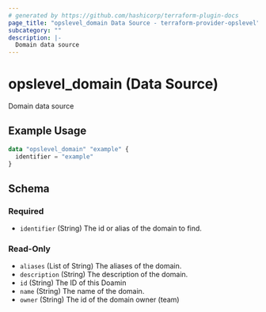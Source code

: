 ```yaml
---
# generated by https://github.com/hashicorp/terraform-plugin-docs
page_title: "opslevel_domain Data Source - terraform-provider-opslevel"
subcategory: ""
description: |-
  Domain data source
---
```


# opslevel_domain (Data Source)

Domain data source

## Example Usage

```terraform
data "opslevel_domain" "example" {
  identifier = "example"
}
```

<!-- schema generated by tfplugindocs -->
## Schema

### Required

- `identifier` (String) The id or alias of the domain to find.

### Read-Only

- `aliases` (List of String) The aliases of the domain.
- `description` (String) The description of the domain.
- `id` (String) The ID of this Doamin
- `name` (String) The name of the domain.
- `owner` (String) The id of the domain owner (team)



